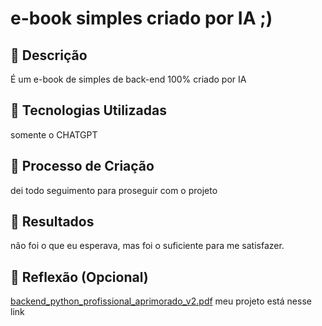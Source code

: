 # e-book simples criado por IA ;)

## 📒 Descrição
É um e-book de simples de back-end 100% criado por IA

## 🤖 Tecnologias Utilizadas
somente o CHATGPT

## 🧐 Processo de Criação
dei todo seguimento para proseguir com o projeto

## 🚀 Resultados
não foi o que eu esperava, mas foi o suficiente para me satisfazer.

## 💭 Reflexão (Opcional)
[backend_python_profissional_aprimorado_v2.pdf](https://github.com/user-attachments/files/20684341/backend_python_profissional_aprimorado_v2.pdf)
meu projeto está nesse link
